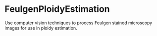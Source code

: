 # FeulgenPloidyEstimation
Use computer vision techniques to process Feulgen stained microscopy images for use in ploidy estimation.

